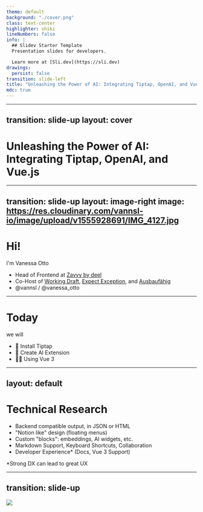 ```yaml
---
theme: default
background: "./cover.png"
class: text-center
highlighter: shiki
lineNumbers: false
info: |
  ## Slidev Starter Template
  Presentation slides for developers.

  Learn more at [Sli.dev](https://sli.dev)
drawings:
  persist: false
transition: slide-left
title: "Unleashing the Power of AI: Integrating Tiptap, OpenAI, and Vue.js"
mdc: true
---
```



---
transition: slide-up
layout: cover
---

# Unleashing the Power of AI: Integrating Tiptap, OpenAI, and Vue.js

---
transition: slide-up
layout: image-right
image: https://res.cloudinary.com/vannsl-io/image/upload/v1555928691/IMG_4127.jpg
---

# Hi!

I'm Vanessa Otto

- Head of Frontend at <a href="https://www.zavvy.io/" target="_blank" rel="nofollow noopener">Zavvy by deel</a> <br>
- Co-Host of <a href="https://workingdraft.de" target="_blank" rel="nofollow noopener">Working Draft</a>, <a href="https://expect-exception.netlify.app/" target="_blank" rel="nofollow noopener">Expect Exception</a>, and <a href="https://ausbaufaehig-podcast.de/" target="_blank" rel="nofollow noopener">Ausbaufähig</a>
- @vannsl / @vanessa_otto

---

# Today

we will

<v-clicks>

- 📝 Install Tiptap
- 🎨 Create AI Extension
- 🧑‍💻 Using Vue 3

</v-clicks>

---
layout: default
---

# Technical Research


<v-clicks>

- Backend compatible output, in JSON or HTML
- "Notion like" design (floating menus)
- Custom "blocks": embeddings, AI widgets, etc.
- Markdown Support, Keyboard Shortcuts, Collaboration
- Developer Experience* (Docs, Vue 3 Support)

</v-clicks>

<p v-click class="opacity-60">*Strong DX can lead to great UX</p>

---
transition: slide-up
---

<div style="overflow-y:scroll; height: 100vh;padding-bottom:400px;">
<img src="/research.png">
</div>

---
transition: slide-up
---

# Vue.js Nation

<img src="/tinymce.png">

---
transition: slide-up
---

# Vue.js Nation

<img src="/ckeditor.png">

---
transition: slide-left
---

# Tiptap Framework


|     |     |
| --- | --- |
| **Nodes** | <code>block</code> |
|  | Paragraph, Bullet list, Code blocks, etc. |
| **Marks** | <code>inline</code> |
| | bold, italic, code, etc. |
| **Extensions** | First party, community, and your own |
| **Commands** | Programmatically change content and alter selections |
| <code>@tiptap/pm</code> | Tiptap is built on ProseMirror, internals accessible |

---
transition: slide-up
---

# Demo

<a href="http://localhost:5173" target="_blank" rel="noopener noreferrer">Demo project</a>



<video width="500" controls>
  <source src="/demo.mov" type="video/mp4">
</video>


---
transition: slide-up
---

# Create Editor



```html {all|1-9}
<script setup lang="ts">
import { useEditor, EditorContent } from "@tiptap/vue-3";
import StarterKit from "@tiptap/starter-kit";

const editor = useEditor({
  content: "Hello, World!";
  extensions: [StarterKit],
});
</script>

<template>
  <EditorContent :editor="editor" />
</template>
```

---
transition: slide-up
---

# Create Editor

```ts {all|4,7|8|9|10|11-13}
import { useEditor } from "@tiptap/vue-3";
import { initializeExtensions } from "./extensions";

const model = defineModel();

const editor = useEditor({
  content: model.value,
  editable: true,
  autofocus: false,
  extensions: initializeExtensions(),
  onUpdate: () => {
    updateModelValue(editor.getHTML());
  },
});
```

<arrow v-click="[4, 5]" x1="300" y1="370" x2="230" y2="285" color="#564" width="2" arrowSize="1" />

<div v-click="[4, 5]" class="absolute bottom-18 left-45 shadow">

```ts 
extensions: initializeExtensions(
  {
    aiConfig: props.aiConfig,
  },
),
```

</div>

<div v-click="[6, 8]">
<div class="absolute bottom-23 left-20 shadow">

```ts 
const updateModelValue = debounce((value: string) => {
  const cleanedHtml = cleanHtml(value);
  model.value = editor.value.getHTML();
}, 650);
```

</div>
<div v-click=[7,8] class="absolute bottom-23 right-0 shadow">

```ts 
function cleanHtml(xmlString: string) {
  const documentFragment = document.createElement("template");
  documentFragment.innerHTML = xmlString;
  documentFragment.content
    .querySelectorAll("[js-client-only='true']")
    .forEach((el) => el.remove());

  return documentFragment.innerHTML;
}
```

</div>

</div>

<arrow v-click="[6, 8]" x1="200" y1="360" x2="150" y2="320" color="#564" width="2" arrowSize="1" />
<arrow v-click="[7, 8]" x1="520" y1="300" x2="300" y2="400" color="#564" width="2" arrowSize="1" />

---
transition: slide-up
---

# Initialize Extensions

```ts {all|2|2-6|10-13|14|15|7-9}
[
  StarterKit.configure({
    heading: {
      levels: [1, 2, 3],
    },
  }),
  Commands.configure({
    suggestion: suggestions(),
  }),
  Placeholder.configure({
    emptyEditorClass: "v-editor-empty",
    placeholder: t("modules.rich_text_editor.placeholder"),
  }),
  Link.configure(),
  AiExtension.configure({ aiConfig }),
];

```

<arrow  v-click="[1,2]" x1="530" y1="130" x2="250" y2="130" color="#564" width="3" arrowSize="1" />
<div v-click="[1,2]"  class="absolute top-20 right-20 shadow bg-white rounded p-4 grid grid-cols-2 gap-8">

<div class="text-black">

## Nodes

- Blockquote
- BulletList
- CodeBlock
- Document
- HardBreak
- Heading
- HorizontalRule
- ListItem
- OrderedList
- Paragraph
- Text

</div>
<div class="text-black">

## Marks

- Bold
- Code
- Italic
- Strike

## Extensions

- Dropcursor
- Gapcursor
- History

</div>
</div>

<arrow  v-click="[2, 3]" x1="380" y1="130" x2="250" y2="160" color="#564" width="3" arrowSize="1" />
<video v-click="[2, 3]" class="absolute top-20 right-20" width="500" autoplay controls>
  <source src="/headline.mov" type="video/mp4">
</video>

<img v-click="[3, 4]" class="absolute top-60 right-20" src="/placeholder.png" width="300">

<div v-click="[4,5]" class="absolute top-50 right-20 shadow bg-white rounded p-4">

```ts
Link.configure({
  autolink: true, // default
  linkOnPaste: true, // default
  protocols: ["mailto"], // additional protocols - default: []
  openOnClick: true, // default
  HTMLAttributes: {
    rel: "noopener noreferrer",
    target: "_blank",
  },
}),
```

</div>

---
transition: slide-up
layout: image-right
image: "./floating_menu_4.png"
---

# Commands

```ts {all|7-14}
const suggestions = [
  // ...
  {
    title: t("modules.rich_text_editor.suggestions.h1"),
    slug: "h1",
    icon: "formatH1Outline",
    command: ({ editor, range }) => {
      editor
        .chain()
        .focus()
        .deleteRange(range)
        .setNode("heading", { level: 1 })
        .run();
    },
  },
  // ...
]
```

---
transition: slide-up
layout: image-right
image: "./floating_menu_5.png"
---

# Commands

```ts {all|11}
const items = [
  // ...
  {
    title: t("modules.rich_text_editor.suggestions.ask_ai"),
    slug: "ai_chat_completion",
    icon: "autoAwesomeOutline",
    command: ({ editor, range }) => {
      editor
        .chain()
        .deleteRange(range)
        .setAiPromptActionCompletion()
        .run();
    },
  }
  // ...
]
```

---

# AI Extension

<div class="overflow-scroll h-100">

```ts
const AiExtension = Node.create<AiOptions>({
  // ...
  name: "ai",

  addAttributes() {
    return {
      "js-client-only": {
        default: "true",
      },
    };
  },

  addCommands() {
    return {
      setAiPromptActionCompletion:
        () =>
        ({ commands }) =>
          commands.insertContent({
            type: this.name,
            attrs: {
              endpoint: "https://api.openai.com/v1/chat/completions",
            },
          }),
    };
  },

  // ...
});
```

</div>

---

# NodeViewWrapper: Ai.vue

```html
<script setup lang="ts">
import { nodeViewProps, NodeViewWrapper } from "@tiptap/vue-3";

const props = defineProps(nodeViewProps);

console.log(props.node.attrs.endpoint); // "https://api.openai.com/v1/completions"
</script>

<template>
  <NodeViewWrapper>
    <!-- ... -->
  </NodeViewWrapper>
</template>
```
---

# Input Field

```html{1,3,7-17,19,21-25,27}{maxHeight:'400px'}
<script setup lang="ts">
import { nodeViewProps, NodeViewWrapper } from "@tiptap/vue-3";
import { ref } from "vue";

const props = defineProps(nodeViewProps);

const inputValue = ref("");
const responseText = ref("");

async function onSubmit() {
  const data = await fetch(props.node.attrs.endpoint, {
    method: "POST",
    body: JSON.stringify({ prompt: inputValue.value }),
  });
  responseText.value = data.text();
}
</script>

<template>
  <NodeViewWrapper>
    <form @submit.prevent="onSubmit">
      <label for="aiInput">Prompt</label>
      <input id="aiInput" v-model.trim="inputValue" />
    </form>
    <div v-if="responseText">{{ responseText }}</div>
  </NodeViewWrapper>
</template>
```

---

# Insert content and delete node


<div class="overflow-scroll h-100">

```html{1,18-29,31,38,40}{maxHeight:'400px'}
<script setup lang="ts">
import { nodeViewProps, NodeViewWrapper } from "@tiptap/vue-3";
import { ref } from "vue";

const props = defineProps(nodeViewProps);

const inputValue = ref("");
const responseText = ref("");

async function onSubmit() {
  const data = await fetch(props.node.attrs.endpoint, {
    method: "POST",
    body: JSON.stringify({ prompt: inputValue.value }),
  });
  responseText.value = data.text();
}

function insertAndDeleteNode() {
  // inserts AI content directly before this node
  props.editor
    .chain()
    .focus()
    .insertContentAt(props.editor.state.selection.$anchor.pos, responseText.value)
    .run();

  props.deleteNode();
  props.editor.commands.focus();
}
</script>

<template>
  <NodeViewWrapper>
    <form @submit.prevent="onSubmit">
      <label for="aiInput">Prompt</label>
      <input id="aiInput" v-model.trim="inputValue" />
    </form>
    <div v-if="responseText">{{ responseText }}</div>
    <button type="button" @click="insertAndDeleteNode">Insert!</button>
  </NodeViewWrapper>
</template>
```

</div>

---
transition: slide-up
---

# Demo

<video width="500" autoplay controls>
  <source src="/demo.mov" type="video/mp4">
</video>


---
transition: slide-left
---

# OpenAI

## Completion (Legacy)

Receives a simple prompt:

```
Translate the following English text to French: "{text}"
```

<p></p>

<div v-click>

## Chat Completion

Receives an array of messages:

```
[{"role": "user", "content": 'Translate the following English text to French: "{text}"'}]
```
</div>

<div v-click>

=> Nowadays, use the `Chat Completion` API which uses the newer models.

</div>

---
transition: slide-up
---

# OpenAI Models

|     | **Model families**   | **API Endpoint** |
| --- | --- | --- |
| Newer models (2023–) | gpt-4, gpt-3.5-turbo | https://api.openai.com/v1/chat/completions|
| Updated base models (2023) | babbage-002, davinci-002 | https://api.openai.com/v1/completions|
| Legacy models (2020–2022) | text-davinci-003, text-davinci-002, davinci, curie, babbage, ada | https://api.openai.com/v1/completions|


---
transition: slide-up
---

### Writing a prompt to translate text

<p class="mb-4"></p>

# Translate the following text into "language": "text"

---
transition: slide-up
---

### Writing a prompt to translate text

<p class="mb-4"></p>

# Translate the following text to "language" while keeping its punctuation including dashes, linguistic styles and tone. Translate the following text: "text"

---
transition: slide-up
---

### Writing a prompt to translate text

<p class="mb-4"></p>

# I will speak to you in any language and you will detect the language, and translate it to "language" while keeping its punctuation including dashes, linguistic styles and tone. Keep lists as lists. Don't start with the name or the language or other attributes. Translate the following text: "text"

---
transition: slide-up
---

### Writing a prompt to translate text

<p class="mb-4"></p>

# "text"

# Detect the language of the text above. Translate it to "language" while keeping its punctuation including dashes, linguistic styles and tone. Keep lists as lists. Don't start with the name or the language or other attributes.


---
transition: slide-left
---

# Token Limits

<img src="/tokenlimits.png" class="h-86">

---
transition: slide-up
---

# Tokenizer



<div class="mt-10">
<a href="https://platform.openai.com/tokenizer" target="_blank" rel="noopener noreferrer">Open AI Tokenizer</a>
</div>

<div class="mt-10">

> ⚠️ The token limit includes the prompt (+ text) and the response!

</div>


---
transition: slide-left
---

# Prompt injection

> Prompt injection is the process of hijacking a language model's output.

<p></p>

<div v-click>

```
Translate the following English text to French: "{text}"
```

</div>

---
transition: slide-up
---

# Prompt injection

<img src="/prompt_injection.png" class="h-80">

<a href="https://gandalf.lakera.ai/" target="_blank" rel="noopener noreferrer" class="text-center">Gandalf Game</a>

---
class: text-center
---


Thanks

X: @vannsl ⭐️ Mastodon: @vanessa_otto@hachyderm.io ⭐️ LinkedIn: linkedin.com/in/otto-vanessa/


<img src="/feedback.jpg" class="h-80 mx-auto my-0">


